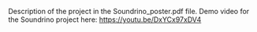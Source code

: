 Description of the project in the Soundrino_poster.pdf file.
Demo video for the Soundrino project here:
https://youtu.be/DxYCx97xDV4
